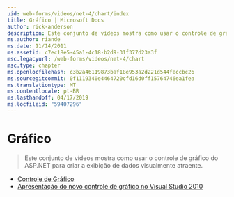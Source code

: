 ```yaml
---
uid: web-forms/videos/net-4/chart/index
title: Gráfico | Microsoft Docs
author: rick-anderson
description: Este conjunto de vídeos mostra como usar o controle de gráfico do ASP.NET para criar a exibição de dados visualmente atraente.
ms.author: riande
ms.date: 11/14/2011
ms.assetid: c7ec18e5-45a1-4c18-b2d9-31f377d23a3f
msc.legacyurl: /web-forms/videos/net-4/chart
msc.type: chapter
ms.openlocfilehash: c3b2a46119873baf18e953a2d221d544feccbc26
ms.sourcegitcommit: 0f1119340e4464720cfd16d0ff15764746ea1fea
ms.translationtype: MT
ms.contentlocale: pt-BR
ms.lasthandoff: 04/17/2019
ms.locfileid: "59407296"
---
```

# <a name="chart"></a>Gráfico

> Este conjunto de vídeos mostra como usar o controle de gráfico do ASP.NET para criar a exibição de dados visualmente atraente.


- [Controle de Gráfico](aspnet-4-quick-hit-chart-control.md)
- [Apresentação do novo controle de gráfico no Visual Studio 2010](aspnet-4-how-do-i-introducing-the-new-chart-control-in-visual-studio-2010.md)
